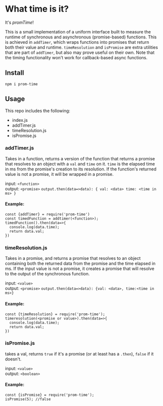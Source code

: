 # What time is it?

It's _promTime_!

This is a small implementation of a uniform interface built to measure the runtime of synchronous and asynchronous (promise-based) functions. This is achieved in `addTimer`, which wraps functions into promises that return both their value and runtime. `timeResolution` and `isPromise` are extra utilities that are part of `addTimer`, but also may prove useful on their own. Note that the timing functionality won't work for callback-based async functions.
 
 ## Install
`npm i prom-time`


## Usage
This repo includes the following:

- index.js
- addTimer.js
- timeResolution.js
- isPromise.js

### addTimer.js

Takes in a function, returns a version of the function that returns a promise that resolves to an object with a `val` and `time` on it. `time` is the elapsed time in ms from the promise's creation to its resolution. If the function's returned value is not a promise, it will be wrapped in a promise.

input: `<function>`  
output: `<promise>`
`output.then(data=>data): { val: <data> time: <time in ms> }`

#### Example:

```
const {addTimer} = require('prom-time')
const timedFunction = addtimer(<function>);
timedFunction().then(data=>{
  console.log(data.time);
  return data.val;
})
```

### timeResolution.js

Takes in a promise, and returns a promise that resolves to an object containing both the returned data from the promise and the time elapsed in ms. If the input value is not a promise, it creates a promise that will resolve to the output of the synchronous function. 

input: `<value>`  
output: `<promise>`
`output.then(data=>data): {val: <data>, time:<time in ms>}`

#### Example:
```
const {timeResolution} = require('prom-time');
timeresolution(<promise or value>).then(data=>{
  console.log(data.time);
  return data.val;
})
```

### isPromise.js

takes a val, returns `true` if it's a promise (or at least has a `.then`), `false` if it doesn't.

input: `<value>`  
output: `<boolean>`

#### Example:
```
const {isPromise} = require('prom-time');
isPromise(5); //false
```
